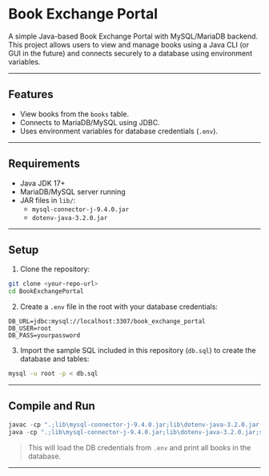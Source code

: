 # Book Exchange Portal

A simple Java-based Book Exchange Portal with MySQL/MariaDB backend.  
This project allows users to view and manage books using a Java CLI (or GUI in the future) and connects securely to a database using environment variables.

---

## Features

- View books from the `books` table.
- Connects to MariaDB/MySQL using JDBC.
- Uses environment variables for database credentials (`.env`).

---

## Requirements

- Java JDK 17+
- MariaDB/MySQL server running
- JAR files in `lib/`:
  - `mysql-connector-j-9.4.0.jar`
  - `dotenv-java-3.2.0.jar`

---

## Setup

1. Clone the repository:

```bash
git clone <your-repo-url>
cd BookExchangePortal
````

2. Create a `.env` file in the root with your database credentials:

```
DB_URL=jdbc:mysql://localhost:3307/book_exchange_portal
DB_USER=root
DB_PASS=yourpassword
```

3. Import the sample SQL included in this repository (`db.sql`) to create the database and tables:

```bash
mysql -u root -p < db.sql
```

---

## Compile and Run

```powershell
javac -cp ".;lib\mysql-connector-j-9.4.0.jar;lib\dotenv-java-3.2.0.jar;src" src\jdbc.java
java -cp ".;lib\mysql-connector-j-9.4.0.jar;lib\dotenv-java-3.2.0.jar;src" jdbc
```

> This will load the DB credentials from `.env` and print all books in the database.

---
